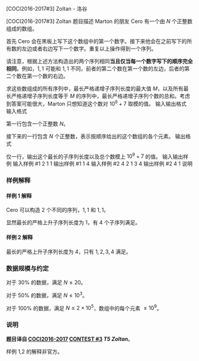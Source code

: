



[COCI2016-2017#3] Zoltan - 洛谷














[COCI2016-2017#3] Zoltan
题目描述
Marton 的朋友 Cero 有一个由 $N$ 个正整数组成的数组。

首先 Cero 会在黑板上写下这个数组中的第一个数字。接下来他会在之前写下的所有数的左边或者右边写下一个数字。重复以上操作得到一个序列。

请注意，根据上述方法构造出的两个序列相同**当且仅当每一个数字写下的顺序完全相同**。例如，$1,1$ 可能和 $1,1$ 不同，前者的第二个数在第一个数的左边，后者的第二个数在第一个数的右边。

求这些数组成的所有序列中，最长严格递增子序列长度的最大值 $M$，以及所有最长严格递增子序列长度等于 $M$ 的序列中，最长严格递增子序列个数的总和。考虑到答案可能很大，Marton 只想知道这个数对 $10^9+7$ 取模的值。
输入输出格式
输入格式

第一行包含一个正整数 $N$。

接下来的一行包含 $N$ 个正整数，表示按顺序给出的这个数组的各个元素。
输出格式

仅一行，输出这个最长的子序列长度以及总个数模上 $10^9+7$ 的值。
输入输出样例
输入样例 #1
2
1 1 
输出样例 #1
1 4 
输入样例 #2
4
2 1 3 4 
输出样例 #2
4 1
说明
### 样例解释

#### 样例 1 解释

Cero 可以构造 $2$ 个不同的序列，$1,1$ 和 $1,1$。

显然最长的严格上升子序列长度为 $1$，有 $4$ 个子序列满足。

#### 样例 2 解释

最长的严格上升子序列长度为 $4$，只有 $1,2,3,4$ 满足。
 
### 数据规模与约定

对于 $30\%$ 的数据，满足 $N\le 20$。

对于 $50\%$ 的数据，满足 $N\le 10^3$。

对于 $100\%$ 的数据，满足 $N\le 2\times10^5$，数组中的每个元素 $\le10^9$。

### 说明

**题目译自 [COCI2016-2017](https://hsin.hr/coci/archive/2016_2017/) [CONTEST #3](https://hsin.hr/coci/archive/2016_2017/contest3_tasks.pdf) _T5 Zoltan_**。

样例 1,2 的解释非官方。






